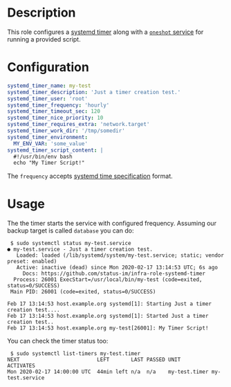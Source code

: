# Description

This role configures a [systemd timer](https://www.freedesktop.org/software/systemd/man/systemd.timer.html) along with a [`oneshot` service](https://www.freedesktop.org/software/systemd/man/systemd.service.html) for running a provided script.

# Configuration

```yml
systemd_timer_name: my-test
systemd_timer_description: 'Just a timer creation test.'
systemd_timer_user: 'root'
systemd_timer_frequency: 'hourly'
systemd_timer_timeout_sec: 120
systemd_timer_nice_priority: 10
systemd_timer_requires_extra: 'network.target'
systemd_timer_work_dir: '/tmp/somedir'
systemd_timer_environment:
  MY_ENV_VAR: 'some_value'
systemd_timer_script_content: |
  #!/usr/bin/env bash
  echo "My Timer Script!"
```

The `frequency` accepts [systemd time specification](https://www.freedesktop.org/software/systemd/man/systemd.time.html#) format.

# Usage

The the timer starts the service with configured frequency.
Assuming our backup target is called `database` you can do:
```
 $ sudo systemctl status my-test.service
● my-test.service - Just a timer creation test.
   Loaded: loaded (/lib/systemd/system/my-test.service; static; vendor preset: enabled)
   Active: inactive (dead) since Mon 2020-02-17 13:14:53 UTC; 6s ago
     Docs: https://github.com/status-im/infra-role-systemd-timer
  Process: 26001 ExecStart=/usr/local/bin/my-test (code=exited, status=0/SUCCESS)
 Main PID: 26001 (code=exited, status=0/SUCCESS)

Feb 17 13:14:53 host.example.org systemd[1]: Starting Just a timer creation test....
Feb 17 13:14:53 host.example.org systemd[1]: Started Just a timer creation test..
Feb 17 13:14:53 host.example.org my-test[26001]: My Timer Script!
```

You can check the timer status too:
```
 $ sudo systemctl list-timers my-test.timer     
NEXT                         LEFT       LAST PASSED UNIT          ACTIVATES
Mon 2020-02-17 14:00:00 UTC  44min left n/a  n/a    my-test.timer my-test.service
```
